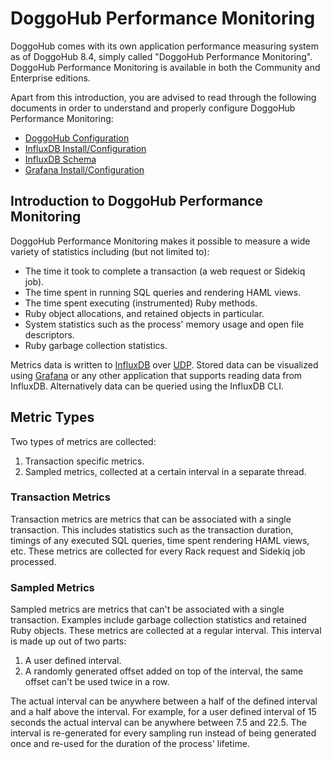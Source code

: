 # DoggoHub Performance Monitoring

DoggoHub comes with its own application performance measuring system as of DoggoHub
8.4, simply called "DoggoHub Performance Monitoring". DoggoHub Performance Monitoring is available in both the
Community and Enterprise editions.

Apart from this introduction, you are advised to read through the following
documents in order to understand and properly configure DoggoHub Performance Monitoring:

- [DoggoHub Configuration](doggohub_configuration.md)
- [InfluxDB Install/Configuration](influxdb_configuration.md)
- [InfluxDB Schema](influxdb_schema.md)
- [Grafana Install/Configuration](grafana_configuration.md)

## Introduction to DoggoHub Performance Monitoring

DoggoHub Performance Monitoring makes it possible to measure a wide variety of statistics
including (but not limited to):

- The time it took to complete a transaction (a web request or Sidekiq job).
- The time spent in running SQL queries and rendering HAML views.
- The time spent executing (instrumented) Ruby methods.
- Ruby object allocations, and retained objects in particular.
- System statistics such as the process' memory usage and open file descriptors.
- Ruby garbage collection statistics.

Metrics data is written to [InfluxDB][influxdb] over [UDP][influxdb-udp]. Stored
data can be visualized using [Grafana][grafana] or any other application that
supports reading data from InfluxDB. Alternatively data can be queried using the
InfluxDB CLI.

## Metric Types

Two types of metrics are collected:

1. Transaction specific metrics.
1. Sampled metrics, collected at a certain interval in a separate thread.

### Transaction Metrics

Transaction metrics are metrics that can be associated with a single
transaction. This includes statistics such as the transaction duration, timings
of any executed SQL queries, time spent rendering HAML views, etc. These metrics
are collected for every Rack request and Sidekiq job processed.

### Sampled Metrics

Sampled metrics are metrics that can't be associated with a single transaction.
Examples include garbage collection statistics and retained Ruby objects. These
metrics are collected at a regular interval. This interval is made up out of two
parts:

1. A user defined interval.
1. A randomly generated offset added on top of the interval, the same offset
   can't be used twice in a row.

The actual interval can be anywhere between a half of the defined interval and a
half above the interval. For example, for a user defined interval of 15 seconds
the actual interval can be anywhere between 7.5 and 22.5. The interval is
re-generated for every sampling run instead of being generated once and re-used
for the duration of the process' lifetime.

[influxdb]: https://influxdata.com/time-series-platform/influxdb/
[influxdb-udp]: https://docs.influxdata.com/influxdb/v0.9/write_protocols/udp/
[grafana]: http://grafana.org/
